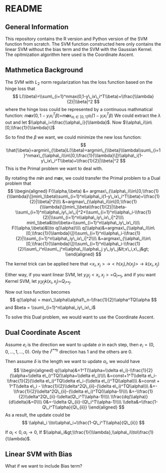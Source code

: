 README
================

General Information
-------------------

This repository contains the R version and Python version of the SVM function from scratch. The SVM function constructed here only contains the linear SVM without the bias term and the SVM with the Gaussian Kernel. The opitmization algorithm here used is the Coordinate Ascent.

Mathmetica Background
---------------------

The SVM with *L*<sub>2</sub> norm regularization has the loss function based on the hinge loss that
$$
L(\\beta)=\\sum\_{i=1}^nmax(0,1-y\_ix\_i^T\\beta)+\\frac{\\lambda}{2}|\\beta|^2
$$
 where the hinge loss could be represented by a continuous mathmatical function:
*m**a**x*(0, 1 − *y*<sub>*i*</sub>*x*<sub>*i*</sub><sup>*T*</sup>*β*)=*m**a**x*<sub>*α*<sub>*i*</sub> ∈ \[0, 1\]</sub>*α*<sub>*i*</sub>(1 − *y*<sub>*i*</sub>*x*<sub>*i*</sub><sup>*T*</sup>*β*)
 We could extract the *λ* out and let $\\alpha\_i=\\frac{\\alpha\_i}{\\lambda}$. Now $\\alpha\_i\\in\[0,\\frac{1}{\\lambda}\]$

So to find the *β* we want, we could minimize the new loss function:
$$
\\hat{\\beta}=argmin\_{\\beta}L(\\beta)=argmin\_{\\beta}\\lambda\\sum\_{i=1}^nmax\_{\\alpha\_i\\in\[0,\\frac{1}{\\lambda}\]}\\alpha\_i(1-y\_ix\_i^T\\beta)+\\frac{1}{2}|\\beta|^2
$$
 This is the Primal problem we want to deal with.

By rotating the *m**i**n* and *m**a**x*, we could transfer the Primal problem to a Dual problem that
$$
\\begin{aligned}
F(\\alpha,\\beta) &= argmax\_{\\alpha\_i\\in\[0,\\frac{1}{\\lambda}\]}min\_\\beta\\sum\_{i=1}^n\\alpha\_i(1-y\_ix\_i^T\\beta)+\\frac{1}{2}|\\beta|^2\\\\
&=argmax\_{\\alpha\_i\\in\[0,\\frac{1}{\\lambda}\]}min\_\\beta\\frac{1}{2}|\\beta-\\sum\_{i=1}^n\\alpha\_iy\_ix\_i|^2+\\sum\_{i=1}^n\\alpha\_i-\\frac{1}{2}|\\sum\_{i=1}^n\\alpha\_iy\_ix\_i|^2\\\\
min\_\\beta&\\to\\beta=\\sum\_{i=1}^n\\alpha\_iy\_ix\_i\\\\
F(\\alpha,\\beta)&\\to q(\\alpha)\\\\
q(\\alpha)&=argmax\_{\\alpha\_i\\in\[0,\\frac{1}{\\lambda}\]}\\sum\_{i=1}^n\\alpha\_i-\\frac{1}{2}|\\sum\_{i=1}^n\\alpha\_iy\_ix\_i|^2\\\\
&=argmax\_{\\alpha\_i\\in\[0,\\frac{1}{\\lambda}\]}\\sum\_{i=1}^n\\alpha\_i-\\frac{1}{2}\\sum\_i^n\\sum\_j^n\\alpha\_i\\alpha\_j y\_iy\_j&lt;x\_i,x\_j&gt;
\\end{aligned}
$$

The kernel trick can be applied here that &lt;*x*<sub>*i*</sub>, *x*<sub>*j*</sub> &gt; → &lt; *h*(*x*<sub>*i*</sub>),*h*(*x*<sub>*j*</sub>)&gt; → *k*(*x*<sub>*i*</sub>, *x*<sub>*j*</sub>)

Either way, if you want linear SVM, let *y*<sub>*i*</sub>*y*<sub>*j*</sub> &lt; *x*<sub>*i*</sub>, *x*<sub>*j*</sub> &gt; =*Q*<sub>*i**j*</sub>, and if you want Kernel SVM, let *y*<sub>*i*</sub>*y*<sub>*j*</sub>*k*(*x*<sub>*i*</sub>, *x*<sub>*j*</sub>)=*Q*<sub>*i**j*</sub>.

Now out loss function becomes
$$
q(\\alpha) = max\_\\alpha\\alpha1\_n-\\frac{1}{2}\\alpha^TQ\\alpha
$$
 and $beta = \\sum\_{i=1}^n\\alpha\_iy\_ix\_i$

To solve this Dual problem, we would want to use the Coordinate Ascent.

Dual Coordinate Ascent
----------------------

Assume *e*<sub>*i*</sub> is the direction we want to update *α* in each step, then *e*<sub>*i*</sub> = (0, 0, ..., 1, ..., 0). Only the *i*<sup>*t**h*</sup> direction has 1 and the others are 0.

Then assume *δ* is the length we want to update *α*<sub>*i*</sub>, we would have
$$
\\begin{aligned}
q(\\alpha)&=1^T(\\alpha+\\delta e\_i)-\\frac{1}{2}(\\alpha+\\delta e\_i)^TQ(\\alpha+\\delta e\_i)\\\\
&=const+1^T\\delta e\_i-\\frac{1}{2}(\\delta e\_i)^TQ\\delta e\_i-(\\delta e\_i)^TQ\\alpha\\\\
&=const + 1^T\\delta e\_i - \\frac{1}{2}\\delta^2Q\_{ii}-(\\delta e\_i)^TQ\\alpha\\\\
&=-\\frac{1}{2}\\delta^2Q\_{ii}-(\\delta e\_i)^TQ(\\alpha-1)\\\\
&=-\\frac{1}{2}\\delta^2Q\_{ii}-\\delta(Q\_i^T\\alpha-1)\\\\
\\frac{dq(\\alpha)}{d\\delta}&=0\\\\
0&=-\\delta Q\_{ii}-(Q\_i^T\\alpha-1)\\\\
\\delta&=\\frac{1-Q\_i^T\\alpha}{Q\_{ii}}
\\end{aligned}
$$
 As a result, the update could be
$$
\\alpha\_i \\to\\alpha\_i+\\frac{1-Q\_i^T\\alpha}{Q\_{ii}}
$$

If *α*<sub>*i*</sub> &lt; 0, *α*<sub>*i*</sub> → 0, If $\\alpha\_i&gt;\\frac{1}{\\lambda},\\alpha\_i\\to\\frac{1}{\\lambda}$.

Linear SVM with Bias
--------------------

What if we want to include Bias term?
